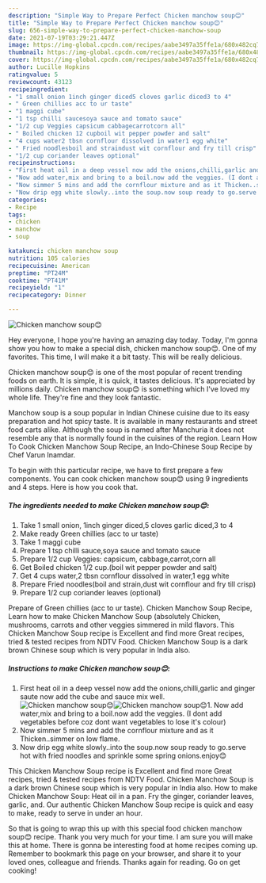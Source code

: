 ```yaml
---
description: "Simple Way to Prepare Perfect Chicken manchow soup😊"
title: "Simple Way to Prepare Perfect Chicken manchow soup😊"
slug: 656-simple-way-to-prepare-perfect-chicken-manchow-soup
date: 2021-07-19T03:29:21.447Z
image: https://img-global.cpcdn.com/recipes/aabe3497a35ffe1a/680x482cq70/chicken-manchow-soup-recipe-main-photo.jpg
thumbnail: https://img-global.cpcdn.com/recipes/aabe3497a35ffe1a/680x482cq70/chicken-manchow-soup-recipe-main-photo.jpg
cover: https://img-global.cpcdn.com/recipes/aabe3497a35ffe1a/680x482cq70/chicken-manchow-soup-recipe-main-photo.jpg
author: Lucille Hopkins
ratingvalue: 5
reviewcount: 43123
recipeingredient:
- "1 small onion 1inch ginger diced5 cloves garlic diced3 to 4"
- " Green chillies acc to ur taste"
- "1 maggi cube"
- "1 tsp chilli saucesoya sauce and tomato sauce"
- "1/2 cup Veggies capsicum cabbagecarrotcorn all"
- " Boiled chicken 12 cupboil wit pepper powder and salt"
- "4 cups water2 tbsn cornflour dissolved in water1 egg white"
- " Fried noodlesboil and straindust wit cornflour and fry till crisp"
- "1/2 cup coriander leaves optional"
recipeinstructions:
- "First heat oil in a deep vessel now add the onions,chilli,garlic and ginger saute now add the cube and sauce mix well."
- "Now add water,mix and bring to a boil.now add the veggies. (I dont add vegetables before coz dont want vegetables to lose it&#39;s colour)"
- "Now simmer 5 mins and add the cornflour mixture and as it Thicken..simmer on low flame."
- "Now drip egg white slowly..into the soup.now soup ready to go.serve hot with fried noodles and sprinkle some spring onions.enjoy😊"
categories:
- Recipe
tags:
- chicken
- manchow
- soup

katakunci: chicken manchow soup 
nutrition: 105 calories
recipecuisine: American
preptime: "PT24M"
cooktime: "PT41M"
recipeyield: "1"
recipecategory: Dinner

---
```



![Chicken manchow soup😊](https://img-global.cpcdn.com/recipes/aabe3497a35ffe1a/680x482cq70/chicken-manchow-soup-recipe-main-photo.jpg)

Hey everyone, I hope you're having an amazing day today. Today, I'm gonna show you how to make a special dish, chicken manchow soup😊. One of my favorites. This time, I will make it a bit tasty. This will be really delicious.

Chicken manchow soup😊 is one of the most popular of recent trending foods on earth. It is simple, it is quick, it tastes delicious. It's appreciated by millions daily. Chicken manchow soup😊 is something which I've loved my whole life. They're fine and they look fantastic.

Manchow soup is a soup popular in Indian Chinese cuisine due to its easy preparation and hot spicy taste. It is available in many restaurants and street food carts alike. Although the soup is named after Manchuria it does not resemble any that is normally found in the cuisines of the region. Learn How To Cook Chicken Manchow Soup Recipe, an Indo-Chinese Soup Recipe by Chef Varun Inamdar.


To begin with this particular recipe, we have to first prepare a few components. You can cook chicken manchow soup😊 using 9 ingredients and 4 steps. Here is how you cook that.

<!--inarticleads1-->

##### The ingredients needed to make Chicken manchow soup😊:

1. Take 1 small onion, 1inch ginger diced,5 cloves garlic diced,3 to 4
1. Make ready  Green chillies (acc to ur taste)
1. Take 1 maggi cube
1. Prepare 1 tsp chilli sauce,soya sauce and tomato sauce
1. Prepare 1/2 cup Veggies: capsicum, cabbage,carrot,corn all
1. Get  Boiled chicken 1/2 cup.(boil wit pepper powder and salt)
1. Get 4 cups water,2 tbsn cornflour dissolved in water,1 egg white
1. Prepare  Fried noodles(boil and strain,dust wit cornflour and fry till crisp)
1. Prepare 1/2 cup coriander leaves (optional)


Prepare of Green chillies (acc to ur taste). Chicken Manchow Soup Recipe, Learn how to make Chicken Manchow Soup (absolutely Chicken, mushrooms, carrots and other veggies simmered in mild flavors. This Chicken Manchow Soup recipe is Excellent and find more Great recipes, tried &amp; tested recipes from NDTV Food. Chicken Manchow Soup is a dark brown Chinese soup which is very popular in India also. 

<!--inarticleads2-->

##### Instructions to make Chicken manchow soup😊:

1. First heat oil in a deep vessel now add the onions,chilli,garlic and ginger saute now add the cube and sauce mix well.
<img src="https://img-global.cpcdn.com/steps/9a5ecaf9d126f01f/160x128cq70/chicken-manchow-soup-recipe-step-1-photo.jpg" alt="Chicken manchow soup😊"><img src="https://img-global.cpcdn.com/steps/bff8b693227a2dc8/160x128cq70/chicken-manchow-soup-recipe-step-1-photo.jpg" alt="Chicken manchow soup😊">1. Now add water,mix and bring to a boil.now add the veggies. (I dont add vegetables before coz dont want vegetables to lose it&#39;s colour)
1. Now simmer 5 mins and add the cornflour mixture and as it Thicken..simmer on low flame.
1. Now drip egg white slowly..into the soup.now soup ready to go.serve hot with fried noodles and sprinkle some spring onions.enjoy😊


This Chicken Manchow Soup recipe is Excellent and find more Great recipes, tried &amp; tested recipes from NDTV Food. Chicken Manchow Soup is a dark brown Chinese soup which is very popular in India also. How to make Chicken Manchow Soup: Heat oil in a pan. Fry the ginger, coriander leaves, garlic, and. Our authentic Chicken Manchow Soup recipe is quick and easy to make, ready to serve in under an hour. 

So that is going to wrap this up with this special food chicken manchow soup😊 recipe. Thank you very much for your time. I am sure you will make this at home. There is gonna be interesting food at home recipes coming up. Remember to bookmark this page on your browser, and share it to your loved ones, colleague and friends. Thanks again for reading. Go on get cooking!
